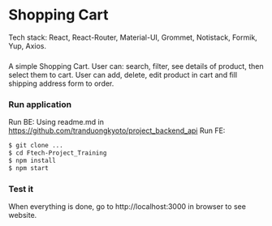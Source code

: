 # Shopping Cart

Tech stack: React, React-Router, Material-UI, Grommet, Notistack, Formik, Yup,  Axios. 

###
 
A simple Shopping Cart. User can: search, filter, see details of product, then select them to cart. User can add, delete, edit product in cart and fill shipping address form to order.



### Run application 
Run BE:  Using readme.md in https://github.com/tranduongkyoto/project_backend_api
Run FE: 
```sh
$ git clone ...
$ cd Ftech-Project_Training
$ npm install 
$ npm start
```


### Test it

When everything is done, go to http://localhost:3000 in browser to see website.
